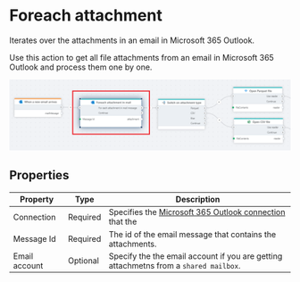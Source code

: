 # Foreach attachment

Iterates over the attachments in an email in Microsoft 365 Outlook.

Use this action to get all file attachments from an email in Microsoft 365 Outlook and process them one by one.

![img](/images/flow/microsoft-365-outlook-foreach-attachment.png)

## Properties

| Property      | Type     | Description                                                                           |
| ------------- | -------- | ------------------------------------------------------------------------------------- |
| Connection    | Required | Specifies the [Microsoft 365 Outlook connection](./outlook-connection.md) that the    |
| Message Id    | Required | The id of the email message that contains the attachments.                            |
| Email account | Optional | Specify the the email account if you are getting attachmetns from a `shared mailbox`. |
